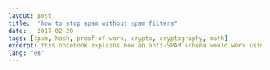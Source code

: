 ```yaml
---
layout: post
title:  "how to stop spam without spam filters"
date:   2017-02-20
tags: [spam, hash, proof-of-work, crypto, cryptography, math]
excerpt: this notebook explains how an anti-SPAM schema would work using a variant of the hashcash algorithm. click <a href="https://odanoburu.github.io/hash-cash">here to read</a>.
lang: "en"
---
```


